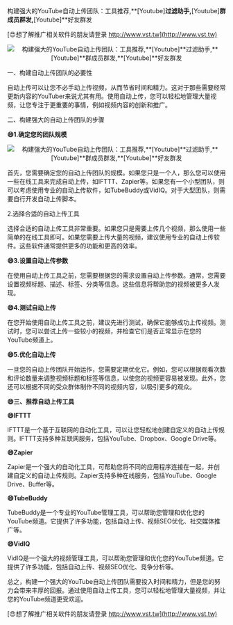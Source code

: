 构建强大的YouTube自动上传团队：工具推荐,**[Youtube]**过滤助手,**[Youtube]**群成员群发,**[Youtube]**好友群发

[😍想了解推广相关软件的朋友请登录 http://www.vst.tw](http://www.vst.tw)

 <center><img src="https://vst.tw/MP4/tuiguang/png/3.png" alt="构建强大的YouTube自动上传团队：工具推荐,**[Youtube]**过滤助手,**[Youtube]**群成员群发,**[Youtube]**好友群发"></center>

一、构建自动上传团队的必要性

自动上传可以让您不必手动上传视频，从而节省时间和精力。这对于那些需要经常更新内容的YouTuber来说尤其有用。使用自动上传，您可以轻松地管理大量视频，让您专注于更重要的事情，例如视频内容的创新和推广。

二、构建强大的自动上传团队的步骤

**😄1.确定您的团队规模**

 <center><img src="https://vst.tw/MP4/tuiguang/png/4.png" alt="构建强大的YouTube自动上传团队：工具推荐,**[Youtube]**过滤助手,**[Youtube]**群成员群发,**[Youtube]**好友群发"></center>

首先，您需要确定您的自动上传团队的规模。如果您只是一个人，那么您可以使用一些在线工具来完成自动上传，如IFTTT、Zapier等。如果您有一个小型团队，则可以考虑使用专业的自动上传软件，如TubeBuddy或VidIQ。对于大型团队，则需要自行开发自动上传脚本。

2.选择合适的自动上传工具

选择合适的自动上传工具非常重要。如果您只是需要上传几个视频，那么使用一些简单的在线工具即可。如果您需要上传大量的视频，建议使用专业的自动上传软件。这些软件通常提供更多的功能和更高的效率。

**😄3.设置自动上传参数**

在使用自动上传工具之前，您需要根据您的需求设置自动上传参数。通常，您需要设置视频标题、描述、标签、分类等信息。这些信息将帮助您的视频被更多人发现。

**😄4.测试自动上传**

在您开始使用自动上传工具之前，建议先进行测试，确保它能够成功上传视频。测试时，您可以尝试上传一些较小的视频，并检查它们是否正常显示在您的YouTube频道上。

**😄5.优化自动上传**

一旦您的自动上传团队开始运作，您需要定期优化它。例如，您可以根据观看次数和评论数量来调整视频标题和标签等信息，以使您的视频更容易被发现。此外，您还可以根据不同的受众群体制作不同的视频内容，以吸引更多的观众。

**😄三、推荐自动上传工具**

**😄IFTTT**

IFTTT是一个基于互联网的自动化工具，可以让您轻松地创建自定义的自动上传规则。IFTTT支持多种互联网服务，包括YouTube、Dropbox、Google Drive等。

**😄Zapier**

Zapier是一个强大的自动化工具，可帮助您将不同的应用程序连接在一起，并创建自定义的自动上传规则。Zapier支持多种在线服务，包括YouTube、Google Drive、Buffer等。

**😄TubeBuddy**

TubeBuddy是一个专业的YouTube管理工具，可以帮助您管理和优化您的YouTube频道。它提供了许多功能，包括自动上传、视频SEO优化、社交媒体推广等。

**😄VidIQ**

VidIQ是一个强大的视频管理工具，可以帮助您管理和优化您的YouTube频道。它提供了许多功能，包括自动上传、视频SEO优化、竞争分析等。

总之，构建一个强大的YouTube自动上传团队需要投入时间和精力，但是您的努力会带来丰厚的回报。通过使用自动上传工具，您可以轻松地管理大量视频，并让您的YouTube频道更受欢迎。

[😍想了解推广相关软件的朋友请登录 http://www.vst.tw](http://www.vst.tw)



